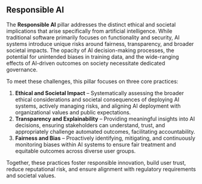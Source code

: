 ## Responsible AI

The **Responsible AI** pillar addresses the distinct ethical and societal implications that arise specifically from artificial intelligence. While traditional software primarily focuses on functionality and security, AI systems introduce unique risks around fairness, transparency, and broader societal impacts. The opacity of AI decision-making processes, the potential for unintended biases in training data, and the wide-ranging effects of AI-driven outcomes on society necessitate dedicated governance.

To meet these challenges, this pillar focuses on three core practices:

1. **Ethical and Societal Impact** – Systematically assessing the broader ethical considerations and societal consequences of deploying AI systems, actively managing risks, and aligning AI deployment with organizational values and public expectations.
2. **Transparency and Explainability** – Providing meaningful insights into AI decisions, ensuring stakeholders can understand, trust, and appropriately challenge automated outcomes, facilitating accountability.
3. **Fairness and Bias** – Proactively identifying, mitigating, and continuously monitoring biases within AI systems to ensure fair treatment and equitable outcomes across diverse user groups.

Together, these practices foster responsible innovation, build user trust, reduce reputational risk, and ensure alignment with regulatory requirements and societal values.
